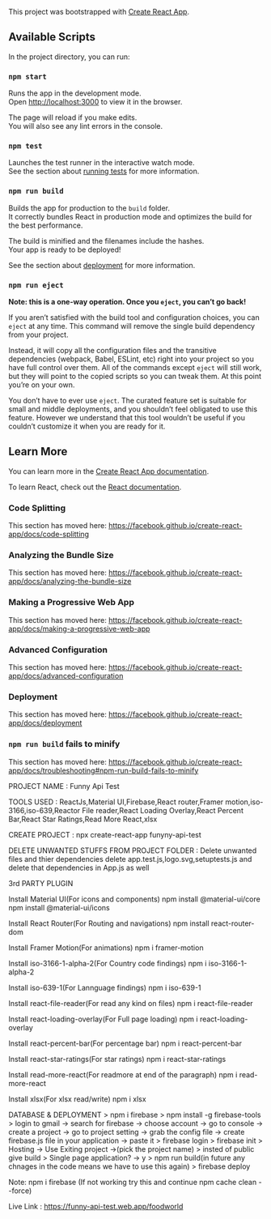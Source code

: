 This project was bootstrapped with [Create React App](https://github.com/facebook/create-react-app).

## Available Scripts

In the project directory, you can run:

### `npm start`

Runs the app in the development mode.<br />
Open [http://localhost:3000](http://localhost:3000) to view it in the browser.

The page will reload if you make edits.<br />
You will also see any lint errors in the console.

### `npm test`

Launches the test runner in the interactive watch mode.<br />
See the section about [running tests](https://facebook.github.io/create-react-app/docs/running-tests) for more information.

### `npm run build`

Builds the app for production to the `build` folder.<br />
It correctly bundles React in production mode and optimizes the build for the best performance.

The build is minified and the filenames include the hashes.<br />
Your app is ready to be deployed!

See the section about [deployment](https://facebook.github.io/create-react-app/docs/deployment) for more information.

### `npm run eject`

**Note: this is a one-way operation. Once you `eject`, you can’t go back!**

If you aren’t satisfied with the build tool and configuration choices, you can `eject` at any time. This command will remove the single build dependency from your project.

Instead, it will copy all the configuration files and the transitive dependencies (webpack, Babel, ESLint, etc) right into your project so you have full control over them. All of the commands except `eject` will still work, but they will point to the copied scripts so you can tweak them. At this point you’re on your own.

You don’t have to ever use `eject`. The curated feature set is suitable for small and middle deployments, and you shouldn’t feel obligated to use this feature. However we understand that this tool wouldn’t be useful if you couldn’t customize it when you are ready for it.

## Learn More

You can learn more in the [Create React App documentation](https://facebook.github.io/create-react-app/docs/getting-started).

To learn React, check out the [React documentation](https://reactjs.org/).

### Code Splitting

This section has moved here: https://facebook.github.io/create-react-app/docs/code-splitting

### Analyzing the Bundle Size

This section has moved here: https://facebook.github.io/create-react-app/docs/analyzing-the-bundle-size

### Making a Progressive Web App

This section has moved here: https://facebook.github.io/create-react-app/docs/making-a-progressive-web-app

### Advanced Configuration

This section has moved here: https://facebook.github.io/create-react-app/docs/advanced-configuration

### Deployment

This section has moved here: https://facebook.github.io/create-react-app/docs/deployment

### `npm run build` fails to minify

This section has moved here: https://facebook.github.io/create-react-app/docs/troubleshooting#npm-run-build-fails-to-minify

PROJECT NAME : Funny Api Test

TOOLS USED : ReactJs,Material UI,Firebase,React router,Framer motion,iso-3166,iso-639,Reactor File reader,React Loading Overlay,React Percent Bar,React Star Ratings,Read More React,xlsx

CREATE PROJECT : npx create-react-app funyny-api-test

DELETE UNWANTED STUFFS FROM PROJECT FOLDER : Delete unwanted files and thier dependencies delete app.test.js,logo.svg,setuptests.js and delete that dependencies in App.js as well

3rd PARTY PLUGIN

Install Material UI(For icons and components)
		npm install @material-ui/core
		npm install @material-ui/icons

Install React Router(For Routing and navigations)
		npm install react-router-dom

Install Framer Motion(For animations)
		npm i framer-motion

Install iso-3166-1-alpha-2(For Country code findings)
		npm i iso-3166-1-alpha-2

Install iso-639-1(For Lannguage findings)
		npm i iso-639-1

Install react-file-reader(For read any kind on files)
		npm i react-file-reader

Install react-loading-overlay(For Full page loading)
		npm i react-loading-overlay

Install react-percent-bar(For percentage bar)
		npm i react-percent-bar

Install react-star-ratings(For star ratings)
		npm i react-star-ratings

Install read-more-react(For readmore at end of the paragraph)
		npm i read-more-react

Install xlsx(For xlsx read/write)
		npm i xlsx


DATABASE & DEPLOYMENT > npm i firebase > npm install -g firebase-tools > login to gmail -> search for firebase -> choose account -> go to console -> create a project -> go to project setting -> grab the config file -> create firebase.js file in your application -> paste it > firebase login > firebase init > Hosting -> Use Exiting project ->(pick the project name) > insted of public give build > Single page application? -> y > npm run build(in future any chnages in the code means we have to use this again) > firebase deploy

Note: npm i firebase (If not working try this and continue npm cache clean --force)

Live Link : https://funny-api-test.web.app/foodworld
